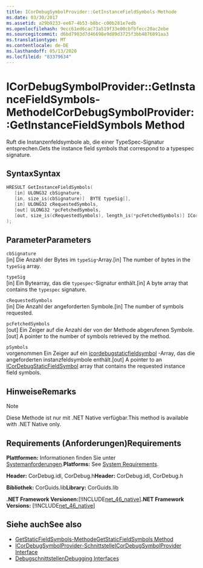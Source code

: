 ```yaml
---
title: ICorDebugSymbolProvider::GetInstanceFieldSymbols-Methode
ms.date: 03/30/2017
ms.assetid: a29b9233-ee67-4b53-b8bc-c00b281e7edb
ms.openlocfilehash: 9ecc61ed6cac73a519f33e00cbfbfecc20ac2ebe
ms.sourcegitcommit: d6bd7903d7d46698e9d89d3725f3bb4876891aa3
ms.translationtype: MT
ms.contentlocale: de-DE
ms.lasthandoff: 05/13/2020
ms.locfileid: "83379634"
---
```

# <a name="icordebugsymbolprovidergetinstancefieldsymbols-method"></a><span data-ttu-id="1c21c-102">ICorDebugSymbolProvider::GetInstanceFieldSymbols-Methode</span><span class="sxs-lookup"><span data-stu-id="1c21c-102">ICorDebugSymbolProvider::GetInstanceFieldSymbols Method</span></span>
<span data-ttu-id="1c21c-103">Ruft die Instanzenfeldsymbole ab, die einer TypeSpec-Signatur entsprechen.</span><span class="sxs-lookup"><span data-stu-id="1c21c-103">Gets the instance field symbols that correspond to a typespec signature.</span></span>  
  
## <a name="syntax"></a><span data-ttu-id="1c21c-104">Syntax</span><span class="sxs-lookup"><span data-stu-id="1c21c-104">Syntax</span></span>  
  
```cpp  
HRESULT GetInstanceFieldSymbols(  
   [in] ULONG32 cbSignature,  
   [in, size_is(cbSignature)]  BYTE typeSig[],  
   [in] ULONG32 cRequestedSymbols,  
   [out] ULONG32 *pcFetchedSymbols,  
   [out, size_is(cRequestedSymbols), length_is(*pcFetchedSymbols)] ICorDebugInstanceFieldSymbol *pSymbols[]  
);  
```  
  
## <a name="parameters"></a><span data-ttu-id="1c21c-105">Parameter</span><span class="sxs-lookup"><span data-stu-id="1c21c-105">Parameters</span></span>  
 `cbSignature`  
 <span data-ttu-id="1c21c-106">[in] Die Anzahl der Bytes im `typeSig`-Array.</span><span class="sxs-lookup"><span data-stu-id="1c21c-106">[in] The number of bytes in the `typeSig` array.</span></span>  
  
 `typeSig`  
 <span data-ttu-id="1c21c-107">[in] Ein Bytearray, das die `typespec`-Signatur enthält.</span><span class="sxs-lookup"><span data-stu-id="1c21c-107">[in] A byte array that contains the `typespec` signature.</span></span>  
  
 `cRequestedSymbols`  
 <span data-ttu-id="1c21c-108">[in] Die Anzahl der angeforderten Symbole.</span><span class="sxs-lookup"><span data-stu-id="1c21c-108">[in] The number of symbols requested.</span></span>  
  
 `pcFetchedSymbols`  
 <span data-ttu-id="1c21c-109">[out] Ein Zeiger auf die Anzahl der von der Methode abgerufenen Symbole.</span><span class="sxs-lookup"><span data-stu-id="1c21c-109">[out] A pointer to the number of symbols retrieved by the method.</span></span>  
  
 `pSymbols`  
 <span data-ttu-id="1c21c-110">vorgenommen Ein Zeiger auf ein [icordebugstaticfieldsymbol](icordebugstaticfieldsymbol-interface.md) -Array, das die angeforderten instanzfeldsymbole enthält.</span><span class="sxs-lookup"><span data-stu-id="1c21c-110">[out] A pointer to an [ICorDebugStaticFieldSymbol](icordebugstaticfieldsymbol-interface.md) array that contains the requested instance field symbols.</span></span>  
  
## <a name="remarks"></a><span data-ttu-id="1c21c-111">Hinweise</span><span class="sxs-lookup"><span data-stu-id="1c21c-111">Remarks</span></span>  
  
> [!NOTE]
> <span data-ttu-id="1c21c-112">Diese Methode ist nur mit .NET Native verfügbar.</span><span class="sxs-lookup"><span data-stu-id="1c21c-112">This method is available with .NET Native only.</span></span>  
  
## <a name="requirements"></a><span data-ttu-id="1c21c-113">Requirements (Anforderungen)</span><span class="sxs-lookup"><span data-stu-id="1c21c-113">Requirements</span></span>  
 <span data-ttu-id="1c21c-114">**Plattformen:** Informationen finden Sie unter [Systemanforderungen](../../get-started/system-requirements.md).</span><span class="sxs-lookup"><span data-stu-id="1c21c-114">**Platforms:** See [System Requirements](../../get-started/system-requirements.md).</span></span>  
  
 <span data-ttu-id="1c21c-115">**Header:** CorDebug.idl, CorDebug.h</span><span class="sxs-lookup"><span data-stu-id="1c21c-115">**Header:** CorDebug.idl, CorDebug.h</span></span>  
  
 <span data-ttu-id="1c21c-116">**Bibliothek:** CorGuids.lib</span><span class="sxs-lookup"><span data-stu-id="1c21c-116">**Library:** CorGuids.lib</span></span>  
  
 <span data-ttu-id="1c21c-117">**.NET Framework Versionen:**[!INCLUDE[net_46_native](../../../../includes/net-46-native-md.md)]</span><span class="sxs-lookup"><span data-stu-id="1c21c-117">**.NET Framework Versions:** [!INCLUDE[net_46_native](../../../../includes/net-46-native-md.md)]</span></span>  
  
## <a name="see-also"></a><span data-ttu-id="1c21c-118">Siehe auch</span><span class="sxs-lookup"><span data-stu-id="1c21c-118">See also</span></span>

- [<span data-ttu-id="1c21c-119">GetStaticFieldSymbols-Methode</span><span class="sxs-lookup"><span data-stu-id="1c21c-119">GetStaticFieldSymbols Method</span></span>](icordebugsymbolprovider-getstaticfieldsymbols-method.md)
- [<span data-ttu-id="1c21c-120">ICorDebugSymbolProvider-Schnittstelle</span><span class="sxs-lookup"><span data-stu-id="1c21c-120">ICorDebugSymbolProvider Interface</span></span>](icordebugsymbolprovider-interface.md)
- [<span data-ttu-id="1c21c-121">Debugschnittstellen</span><span class="sxs-lookup"><span data-stu-id="1c21c-121">Debugging Interfaces</span></span>](debugging-interfaces.md)
